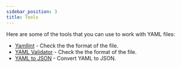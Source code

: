 ```yaml
---
sidebar_position: 3
title: Tools
---
```


Here are some of the tools that you can use to work with YAML files:

- [Yamllint](http://www.yamllint.com/) - Check the the format of the file.
- [YAML Validator](https://codebeautify.org/yaml-validator) - Check the the format of the file.
- [YAML to JSON](https://codebeautify.org/yaml-to-json-xml-csv) - Convert YAML to JSON.
